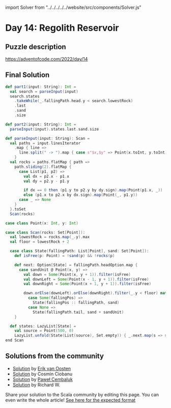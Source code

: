 import Solver from "../../../../../website/src/components/Solver.js"

# Day 14: Regolith Reservoir

## Puzzle description

https://adventofcode.com/2022/day/14

## Final Solution

<!-- MIT License

Copyright (c) 2022 Stewart Stewart

Permission is hereby granted, free of charge, to any person obtaining a copy
of this software and associated documentation files (the "Software"), to deal
in the Software without restriction, including without limitation the rights
to use, copy, modify, merge, publish, distribute, sublicense, and/or sell
copies of the Software, and to permit persons to whom the Software is
furnished to do so, subject to the following conditions:

The above copyright notice and this permission notice shall be included in all
copies or substantial portions of the Software.

THE SOFTWARE IS PROVIDED "AS IS", WITHOUT WARRANTY OF ANY KIND, EXPRESS OR
IMPLIED, INCLUDING BUT NOT LIMITED TO THE WARRANTIES OF MERCHANTABILITY,
FITNESS FOR A PARTICULAR PURPOSE AND NONINFRINGEMENT. IN NO EVENT SHALL THE
AUTHORS OR COPYRIGHT HOLDERS BE LIABLE FOR ANY CLAIM, DAMAGES OR OTHER
LIABILITY, WHETHER IN AN ACTION OF CONTRACT, TORT OR OTHERWISE, ARISING FROM,
OUT OF OR IN CONNECTION WITH THE SOFTWARE OR THE USE OR OTHER DEALINGS IN THE
SOFTWARE. -->

```scala
def part1(input: String): Int =
  val search = parseInput(input)
  search.states
    .takeWhile(_.fallingPath.head.y < search.lowestRock)
    .last
    .sand
    .size

def part2(input: String): Int =
  parseInput(input).states.last.sand.size

def parseInput(input: String): Scan =
  val paths = input.linesIterator
    .map { line =>
      line.split(" -> ").map { case s"$x,$y" => Point(x.toInt, y.toInt) }.toList
    }
  val rocks = paths.flatMap { path =>
    path.sliding(2).flatMap {
      case List(p1, p2) =>
        val dx = p2.x - p1.x
        val dy = p2.y - p1.y

        if dx == 0 then (p1.y to p2.y by dy.sign).map(Point(p1.x, _))
        else (p1.x to p2.x by dx.sign).map(Point(_, p1.y))
      case _ => None
    }
  }.toSet
  Scan(rocks)

case class Point(x: Int, y: Int)

case class Scan(rocks: Set[Point]):
  val lowestRock = rocks.map(_.y).max
  val floor = lowestRock + 2

  case class State(fallingPath: List[Point], sand: Set[Point]):
    def isFree(p: Point) = !sand(p) && !rocks(p)

    def next: Option[State] = fallingPath.headOption.map {
      case sandUnit @ Point(x, y) =>
        val down = Some(Point(x, y + 1)).filter(isFree)
        val downLeft = Some(Point(x - 1, y + 1)).filter(isFree)
        val downRight = Some(Point(x + 1, y + 1)).filter(isFree)

        down.orElse(downLeft).orElse(downRight).filter(_.y < floor) match
          case Some(fallingPos) =>
            State(fallingPos :: fallingPath, sand)
          case None =>
            State(fallingPath.tail, sand + sandUnit)
    }

  def states: LazyList[State] =
    val source = Point(500, 0)
    LazyList.unfold(State(List(source), Set.empty)) { _.next.map(s => s -> s) }
end Scan
```

## Solutions from the community

- [Solution](https://github.com/erikvanoosten/advent-of-code/blob/main/src/main/scala/nl/grons/advent/y2022/Day14.scala) by [Erik van Oosten](https://github.com/erikvanoosten)
- [Solution](https://github.com/cosminci/advent-of-code/blob/master/src/main/scala/com/github/cosminci/aoc/_2022/Day14.scala) by Cosmin Ciobanu
- [Solution](https://github.com/AvaPL/Advent-of-Code-2022/tree/main/src/main/scala/day14) by [Paweł Cembaluk](https://github.com/AvaPL)
- [Solution](https://github.com/w-r-z-k/aoc2022/blob/main/src/main/scala/Day14.scala) by Richard W.

Share your solution to the Scala community by editing this page.
You can even write the whole article! [See here for the expected format](https://github.com/scalacenter/scala-advent-of-code/discussions/424)
